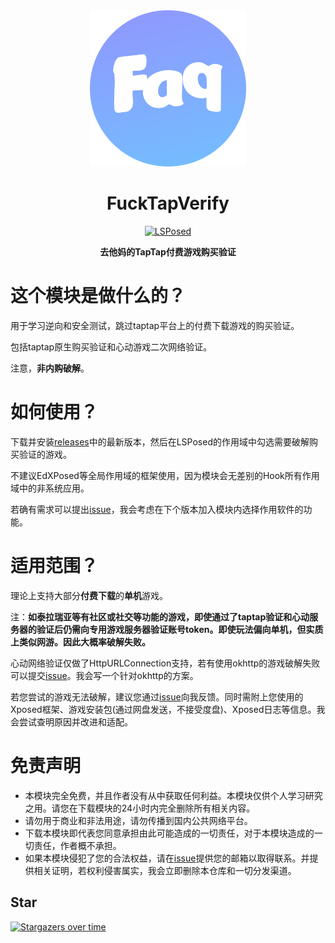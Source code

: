 <div align="center">
<img src="https://raw.githubusercontent.com/Xposed-Modules-Repo/sama.october.FuckTapVerify/refs/heads/main/icon.svg"  width="250" height="250" />

# FuckTapVerify
[![LSPosed](https://img.shields.io/badge/LSPosed-Module-blue.svg)](https://github.com/Xposed-Modules-Repo/me.feimeng.vip/releases)

**去他妈的TapTap付费游戏购买验证**
</div>

# 这个模块是做什么的？
用于学习逆向和安全测试，跳过taptap平台上的付费下载游戏的购买验证。

包括taptap原生购买验证和心动游戏二次网络验证。

注意，**非内购破解**。

# 如何使用？
下载并安装[releases](https://github.com/Xposed-Modules-Repo/sama.october.FuckTapVerify/releases)中的最新版本，然后在LSPosed的作用域中勾选需要破解购买验证的游戏。

不建议EdXPosed等全局作用域的框架使用，因为模块会无差别的Hook所有作用域中的非系统应用。

若确有需求可以提出[issue](https://github.com/Xposed-Modules-Repo/sama.october.FuckTapVerify/issues)，我会考虑在下个版本加入模块内选择作用软件的功能。

# 适用范围？
理论上支持大部分**付费下载**的**单机**游戏。

注：**如泰拉瑞亚等有社区或社交等功能的游戏，即使通过了taptap验证和心动服务器的验证后仍需向专用游戏服务器验证账号token。即使玩法偏向单机，但实质上类似网游。因此大概率破解失败。**

心动网络验证仅做了HttpURLConnection支持，若有使用okhttp的游戏破解失败可以提交[issue](https://github.com/Xposed-Modules-Repo/sama.october.FuckTapVerify/issues)。我会写一个针对okhttp的方案。

若您尝试的游戏无法破解，建议您通过[issue](https://github.com/Xposed-Modules-Repo/sama.october.FuckTapVerify/issues)向我反馈。同时需附上您使用的Xposed框架、游戏安装包(通过网盘发送，不接受度盘)、Xposed日志等信息。我会尝试查明原因并改进和适配。

# 免责声明

- 本模块完全免费，并且作者没有从中获取任何利益。本模块仅供个人学习研究之用。请您在下载模块的24小时内完全删除所有相关内容。
- 请勿用于商业和非法用途，请勿传播到国内公共网络平台。
- 下载本模块即代表您同意承担由此可能造成的一切责任，对于本模块造成的一切责任，作者概不承担。
- 如果本模块侵犯了您的合法权益，请在[issue](https://github.com/Xposed-Modules-Repo/sama.october.FuckTapVerify/issues)提供您的邮箱以取得联系。并提供相关证明，若权利侵害属实，我会立即删除本仓库和一切分发渠道。

## Star
[![Stargazers over time](https://starchart.cc/Xposed-Modules-Repo/sama.october.FuckTapVerify.svg?variant=adaptive)](https://starchart.cc/Xposed-Modules-Repo/sama.october.FuckTapVerify)
